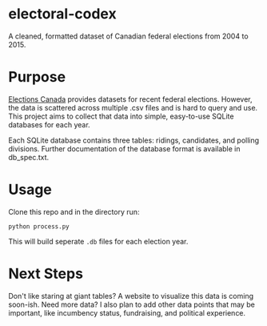 # electoral-codex
A cleaned, formatted dataset of Canadian federal elections from 2004 to 2015.

# Purpose
[Elections Canada](http://www.elections.ca/content.aspx?section=ele&dir=pas&document=index&lang=e) provides datasets for recent federal elections. However, the data is scattered across multiple .csv files and is hard to query and use. This project aims to
collect that data into simple, easy-to-use SQLite databases for each year.

Each SQLite database contains three tables: ridings, candidates, and polling divisions. Further documentation of the database format is available in db_spec.txt.

# Usage

Clone this repo and in the directory run:

```
python process.py
```

This will build seperate `.db` files for each election year. 

# Next Steps
Don't like staring at giant tables? A website to visualize this data is coming soon-ish.
Need more data? I also plan to add other data points that may be important, like incumbency status, fundraising, and political experience.


